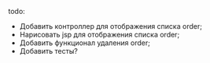 todo:
- Добавить контроллер для отображения списка order;
- Нарисовать jsp для отображения списка order;
- Добавить функционал удаления order;
- Добавить тесты?